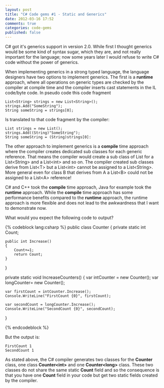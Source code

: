 ```yaml
---
layout: post
title: "C# Code gems #1 - Static and Generics"
date: 2012-03-16 17:52
comments: true
categories: code-gems
published: false
---
```

C# got it's generics support in version 2.0. While first I thought generics would be some kind of syntax sugar, which they are, and not really important for the language; now some years later I would refuse to write C# code without the power of generics.

When implementing generics in a strong typed language, the language designers have two options to implement generics. The first is a **runtime** approach, where all operations on generic types are checked by the compiler at compile time and the compiler inserts cast statements in the IL code/byte code. In pseudo code this code fragment 

    List<String> strings = new List<String>();
    strings.Add("SomeString");
    String someString = strings[0];

Is translated to that code fragment by the compiler:

    List strings = new List();
    strings.Add((String)"SomeString");
    String someString = (String)strings[0]:

The other approach to implement generics is a **compile** time approach where the compiler creates dedicated sub classes for each generic reference. That means the compiler would create a sub class of List for a List&lt;String&gt; and a List&lt;int&gt; and so on. The compiler created sub classes derive from List&lt;T&gt; but a List&lt;int&gt; cannot be assigned to a List&lt;String&gt;. More general even for class B that derives from A a List&lt;B&gt; could not be assigned to a List&lt;A&gt; reference!

C# and C++ took the **compile** time approach, Java for example took the **runtime** approach. While the **compile** time approach has some performance benefits compared to the **runtime** approach, the runtime approach is more flexible and does not lead to the awkwardness that I want to demonstrate now.

What would you expect the following code to output?

{% codeblock lang:csharp %}
public class Counter<T>
{
    private static int Count;

    public int Increase()
    {
        Count+=1;
        return Count;
    }
}

private static void IncreaseCounters()
{
    var intCounter = new Counter<int>();
    var longCounter= new Counter<long>();

    var firstCount = intCounter.Increase();
    Console.WriteLine("FirstCount {0}", firstCount);

    var secondCount = longCounter.Increase();
    Console.WriteLine("SecondCount {0}", secondCount);
}

{% endcodeblock %}

But the output is:

    FirstCount 1
    SecondCount 1
 
As stated above, the C# compiler generates two classes for the **Counter** class, one class **Counter&lt;int&gt;** and one **Counter&lt;long&gt;** class. These two classes do not share the same static **Count** field and so the consequence is that you have one **Count** field in your code but get two static fields created by the compiler.


